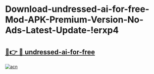 # Download-undressed-ai-for-free-Mod-APK-Premium-Version-No-Ads-Latest-Update-!erxp4

# <h2><a href="https://9n7oe0.esa.edu.pl?title=undressed-ai-for-free&ref=erxp4">🔗👉 🔴 undressed-ai-for-free</a></h2>

[![acn](https://github.com/user-attachments/assets/0f9c940e-d8b0-45ae-aac7-cd30a18b3e1c)](https://9n7oe0.esa.edu.pl?title=undressed-ai-for-free&ref=erxp4)

